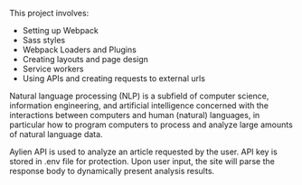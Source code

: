 This project involves:
- Setting up Webpack
- Sass styles
- Webpack Loaders and Plugins
- Creating layouts and page design
- Service workers
- Using APIs and creating requests to external urls

Natural language processing (NLP) is a subfield of computer science, information engineering, and artificial intelligence concerned with the interactions between computers and human (natural) languages, in particular how to program computers to process and analyze large amounts of natural language data.

Aylien API is used to analyze an article requested by the user.
API key is stored in .env file for protection.
Upon user input, the site will parse the response body to dynamically present analysis results.
